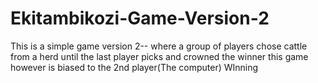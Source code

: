 # Ekitambikozi-Game-Version-2
This is a simple game version 2-- where a group of players chose cattle from a herd until the last player picks and crowned the winner this game however is biased to the 2nd player(The computer) WInning
